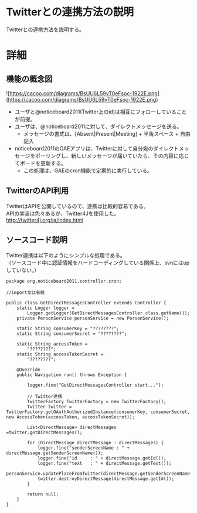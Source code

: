 # Twitterとの連携方法の説明 #

Twitterとの連携方法を説明する。


# 詳細 #

## 機能の概念図 ##
![https://cacoo.com/diagrams/BsUU6L59vT0eFsoc-1922E.png](https://cacoo.com/diagrams/BsUU6L59vT0eFsoc-1922E.png)

  * ユーザと@noticeboard2011(Twitter上のid)は相互にフォローしていることが前提。
  * ユーザは、@noticeboard2011に対して、ダイレクトメッセージを送る。
    * メッセージの書式は、[Absent|Present|Meeting] + 半角スペース + 自由記入
  * noticeboard2011のGAEアプリは、Twitterに対して自分宛のダイレクトメッセージをポーリングし、新しいメッセージが届いていたら、その内容に応じてボードを更新する。
    * この処理は、GAEのcron機能で定期的に実行している。

## TwitterのAPI利用 ##
TwitterはAPIを公開しているので、連携は比較的容易である。<br />
APIの実装は色々あるが、Twitter4Jを使用した。<br />
http://twitter4j.org/ja/index.html

## ソースコード説明 ##
Twitter連携は以下のようにシンプルな処理である。
<br />
（ソースコード中に認証情報をハードコーディングしている関係上、svnにはupしていない。）
```
package org.noticeboard2011.controller.cron;

//import文は省略

public class GetDirectMessagesController extends Controller {
    static Logger logger =
        Logger.getLogger(GetDirectMessagesController.class.getName());
    private PersonService personService = new PersonService();

    static String consumerKey = "????????";
    static String consumerSecret = "????????";

    static String accessToken =
        "????????";
    static String accessTokenSecret =
        "????????";

    @Override
    public Navigation run() throws Exception {

        logger.fine("GetDirectMessagesController start...");
        
        // Twitter連携
        TwitterFactory TwitterFactory = new TwitterFactory();
        Twitter twitter = TwitterFactory.getOAuthAuthorizedInstance(consumerKey, consumerSecret, new AccessToken(accessToken, accessTokenSecret));
        
        List<DirectMessage> directMessages =twitter.getDirectMessages();
        
        for (DirectMessage directMessage : directMessages) {
            logger.fine("senderScreenName : " + directMessage.getSenderScreenName());
            logger.fine("id     : " + directMessage.getId());
            logger.fine("text   : " + directMessage.getText());
            personService.updatePlaceFromTwitter(directMessage.getSenderScreenName(),directMessage.getText());
            twitter.destroyDirectMessage(directMessage.getId());
        }
        
        return null;
    }
}
```